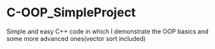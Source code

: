 # C-OOP_SimpleProject
Simple and easy C++ code in which I demonstrate the OOP basics and some more advanced ones(vector sort included)
